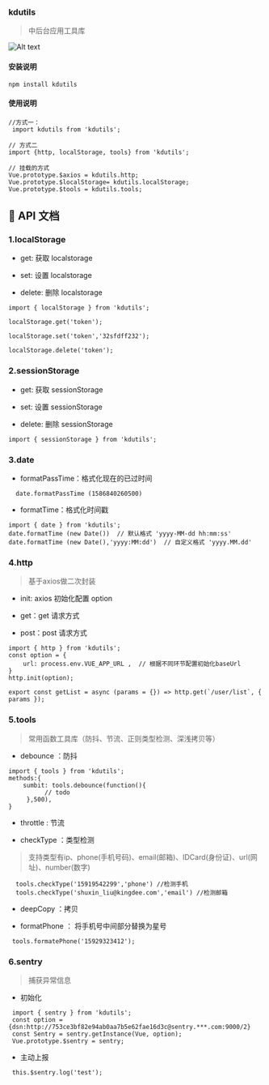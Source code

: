### kdutils
> 中后台应用工具库

![Alt text](https://utils-1251306874.cos.ap-chengdu.myqcloud.com/shc-admin-utils/WX20200414-170739%402x.png)
#### 安装说明

 ```
npm install kdutils
```

#### 使用说明

```
//方式一：
 import kdutils from 'kdutils';

// 方式二
import {http, localStorage, tools} from 'kdutils';

// 挂载的方式
Vue.prototype.$axios = kdutils.http;
Vue.prototype.$localStorage= kdutils.localStorage;
Vue.prototype.$tools = kdutils.tools;
```

## 🚀 API 文档

### 1.localStorage

- get: 获取 localstorage

- set: 设置 localstorage

- delete: 删除 localstorage

```
import { localStorage } from 'kdutils';

localStorage.get('token');

localStorage.set('token','32sfdff232');

localStorage.delete('token');

```

### 2.sessionStorage

- get: 获取 sessionStorage

- set: 设置 sessionStorage

- delete: 删除 sessionStorage

```
import { sessionStorage } from 'kdutils';

```

### 3.date 

- formatPassTime：格式化现在的已过时间

```
  date.formatPassTime (1586840260500) 
```

- formatTime：格式化时间戳

```
import { date } from 'kdutils';
date.formatTime (new Date())  // 默认格式 'yyyy-MM-dd hh:mm:ss'
date.formatTime (new Date(),'yyyy:MM:dd')  // 自定义格式 'yyyy.MM.dd'
```

### 4.http
> 基于axios做二次封装

- init: axios 初始化配置 option 

- get：get 请求方式
 
- post：post 请求方式

```
import { http } from 'kdutils';
const option = {
    url: process.env.VUE_APP_URL ,  // 根据不同环节配置初始化baseUrl
}
http.init(option);

export const getList = async (params = {}) => http.get(`/user/list`, { params });

```
### 5.tools 
> 常用函数工具库（防抖、节流、正则类型检测、深浅拷贝等）

- debounce ：防抖

```
import { tools } from 'kdutils';
methods:{
    sumbit: tools.debounce(function(){
          // todo 
     },500),
}
```

- throttle : 节流 

- checkType ：类型检测
> 支持类型有ip、phone(手机号码)、email(邮箱)、IDCard(身份证)、url(网址)、number(数字)

```
  tools.checkType('15919542299','phone') //检测手机
  tools.checkType('shuxin_liu@kingdee.com','email') //检测邮箱
```

- deepCopy ：拷贝

- formatPhone ： 将手机号中间部分替换为星号

```
 tools.formatePhone('15929323412');
```

### 6.sentry 
> 捕获异常信息
 
- 初始化

``` 
 import { sentry } from 'kdutils';
 const option = {dsn:http://753ce3bf82e94ab0aa7b5e62fae16d3c@sentry.***.com:9000/2}
 const Sentry = sentry.getInstance(Vue, option);
 Vue.prototype.$sentry = sentry;
```

- 主动上报

```
 this.$sentry.log('test');
```
